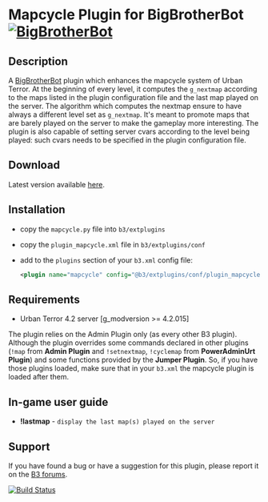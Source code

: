 Mapcycle Plugin for BigBrotherBot [![BigBrotherBot](http://i.imgur.com/7sljo4G.png)][B3]
===============================

Description
-----------

A [BigBrotherBot][B3] plugin which enhances the mapcycle system of Urban Terror.
At the beginning of every level, it computes the `g_nextmap` according to the maps listed in the plugin configuration
file and the last map played on the server. The algorithm which computes the nextmap ensure to have always a different
level set as `g_nextmap`. It's meant to promote maps that are barely played on the server to make the gameplay more
interesting. The plugin is also capable of setting server cvars according to the level being played: such cvars needs
to be specified in the plugin configuration file.

Download
--------

Latest version available [here](https://github.com/FenixXx/b3-plugin-mapcycle/archive/master.zip).

Installation
------------

* copy the `mapcycle.py` file into `b3/extplugins`
* copy the `plugin_mapcycle.xml` file in `b3/extplugins/conf`
* add to the `plugins` section of your `b3.xml` config file:

  ```xml
  <plugin name="mapcycle" config="@b3/extplugins/conf/plugin_mapcycle.xml" />
  ```

Requirements
------------

* Urban Terror 4.2 server [g_modversion >= 4.2.015]

The plugin relies on the Admin Plugin only (as every other B3 plugin). Although the plugin overrides some commands
declared in other plugins (`!map` from **Admin Plugin** and `!setnextmap`, `!cyclemap` from **PowerAdminUrt Plugin**)
and some functions provided by the **Jumper Plugin**. So, if you have those plugins loaded, make sure that in your `b3.xml`
the mapcycle plugin is loaded after them.

In-game user guide
------------------

* **!lastmap** - `display the last map(s) played on the server`

Support
-------

If you have found a bug or have a suggestion for this plugin, please report it on the [B3 forums][Support].

[B3]: http://www.bigbrotherbot.net/ "BigBrotherBot (B3)"
[Support]: http://forum.bigbrotherbot.net/plugins-by-fenix/mapcycle-plugin/ "Support topic on the B3 forums"

[![Build Status](https://travis-ci.org/FenixXx/b3-plugin-mapcycle.svg?branch=master)](https://travis-ci.org/FenixXx/b3-plugin-mapcycle)